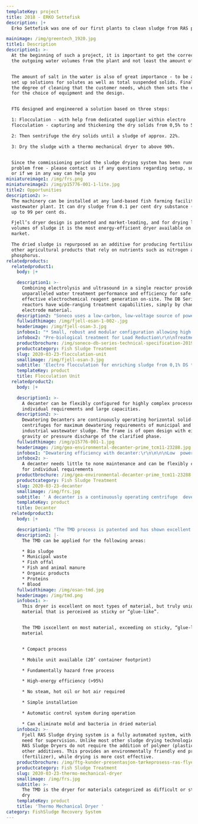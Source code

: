 ```yaml
---
templateKey: project
title: 2018 - ERKO Settefisk
description: |+
  Erko Settefisk was one of our first plants to clean sludge from RAS plants. 

mainimage: /img/greentech_1920.jpg
title1: Description
description1: >-
  At the beginning of such a project, it is important to get the correct data on
  the outgoing water volumes from the plant and not least the amount of feed.


  The amount of salt in the water is also of great importance - to be able to
  set up solutions for solutes as well as total suspended solids. Finally, it is
  the degree of cleaning that the customer needs, which then sets the conditions
  for the choice of equipment and the design.


  FTG designed and engineered a solution based on three steps:  

  1: Flocculation - with help from dedicated supplier within electro
  flocculation - capturing and thickening the dry solids from 0,5% to 5,5%  

  2: Then sentrifuge the dry solids until a sludge of approx. 22%.   

  3: Dry the sludge with a thermo mechanical dryer to above 90%.


  Since the commissioning period the sludge drying system has been running
  problem free - please contact us if any questions regarding setup, solutions
  or if we in any way can help you
miniatureimage1: /img/frs.png
miniatureimage2: /img/p15776-001-1-lite.jpg
title2: Opportunities
description2: >-
  The machinery can be installed at any land-based fish farming facility or
  wastewater plant. It can dry sludge from 0.1 per cent dry substance (ds) and
  up to 99 per cent ds.  

  Fjell’s dryer design is patented and market-leading, and for drying large
  volumes of sludge it is the most energy-efficient dryer available on the
  market.  

  The dried sludge is repurposed as an additive for producing fertiliser, or in
  other agricultural products that rely on nutrients such as nitrogen and
  phosphorus.
relatedproducts:
  relatedproduct1:
    body: |+

    description1: >-
      Combining electrolysis and ultrasound in a single reactor provides
      unparalleled water treatment performance and efficiency for safe and
      effective electrochemical reagent generation on-site. The DB Series of
      reactors have wide-ranging treatment capabilities, simply by changing the
      electrode material.
    description2: "Soneco uses a low-carbon, low-voltage source of power to obtain the safe and controlled generation of water treatment reagents on-site.\r\n\n\rReactive water treatment reagents are metered precisely and directly into the process stream – simply by varying the electric current that is applied to the electrodes, in a controlled and calculated manner. This novel, fast and controllable treatment system uses a state-of-the-art, in-house designed Power Control System (PSU) to ensure fine-control of the system and its ancillaries and ensuring high-efficiency and reliability."
    fullwidthimage: /img/fjell-osan-1-002-.jpg
    headerimage: /img/fjell-osan-3.jpg
    infobox1: "* Small, robust and modular configuration allowing high flow volumes\r\n* Compact design aimed at high viscosity liquids\r\n* No liquid chemical or polymer required for coagulation and pH correction\r\n* Highly dewatered sludge production\r\n* Supplied as a factory-built, plug-and-play solution\r\n* Easily installed alone, or retro-fitted to existing overloaded/underperforming plants\r\n* Easy-change electrode plates\r\n* Available with on-line parameter monitoring and control\r\n* Includes adaptive control and remote access monitoring, control and automation"
    infobox2: "Pre-biological treatment for Load Reduction\r\n\nTreatment of Recalcitrant Organics\r\n\nPhosphorus and Nutrient Removal\r\n\nTertiary & Quaternary Treatment\r\n\nWater Recovery & Re-use\r\n\nSludge Enrichment"
    productbrochure: /img/soneco-db-series-technical-specification-2019-1.pdf
    productcategory: Fish Sludge Treatment
    slug: 2020-03-23-flocculation-unit
    smallimage: /img/fjell-osan-3.jpg
    subtitle: 'Electro flocculation for enriching sludge from 0,1% DS to approx. 5% DS'
    templateKey: product
    title: Flocculation Unit
  relatedproduct2:
    body: |+

    description1: >-
      A decanter can be flexibly configured for highly complex processes with
      individual requirements and large capacities.
    description2: >-
      Dewatering Decanters are continuously operating horizontal solid-wall bowl
      centrifuges for maximum dewatering requirements of municipal and
      industrial wastewater sludge. The frame is of open design with either
      gravity or pressure discharge of the clarified phase.
    fullwidthimage: /img/p15776-001-1.jpg
    headerimage: /img/gea-environmental-decanter-prime_tcm11-23288.jpg
    infobox1: "Dewatering efficiency with decanter:\r\n\n\n\nLow  power consumption down to 0.7 kWh/m³/h\r\n\nHigh g-force for maximum dewatering \r\n\nGentle feed geometry for optimum flocculation and low wear \r\n\nAll product-contacting parts are made of stainless steel \r\n\nLowest  space requirement (m³/h per m²)\r\n\nEasy to operate and maintain"
    infobox2: >-
      A decanter needs little to none maintenance and can be flexibly configured
      for individual requirements
    productbrochure: /img/gea-environmental-decanter-prime_tcm11-23288.jpg
    productcategory: Fish Sludge Treatment
    slug: 2020-03-23-decanter
    smallimage: /img/frs.jpg
    subtitle: ' A decanter is a continuously operating centrifuge  developed specifically for the requirements of sludge (pre-) dewatering. '
    templateKey: product
    title: Decanter
  relatedproduct3:
    body: |+

    description1: "The TMD process is patented and has shown excellent results on materials with sticky behaviour during drying. In the TMD the heat required for the evaporation is generated directly in the material by a high-speed rotor.\r Technolgy is owned by Thermtech AS\n\nFTG is the only supplier for TMD towards fish farmers (RAS - and flow-through plants) in Norway."
    description2: |-
      The TMD can be applied for the following areas:

      * Bio sludge
      * Municipal waste
      * Fish offal
      * Fish and animal manure
      * Organic products
      * Proteins
      * Blood
    fullwidthimage: /img/osan-tmd.jpg
    headerimage: /img/tmd.png
    infobox1: >-
      This dryer is excellent on most types of material, but truly unique on
      material that is perceived as sticky or “glue-like”.


      The TMD isxcellent on most material, exceeding on sticky, “glue-like”
      material


      * Compact process

      * Mobile unit available (20’ container footprint)

      * Fundamentally hazard free process

      * High-energy efficiency (>95%)

      * No steam, hot oil or hot air required

      * Simple installation

      * Automatic control system during operation

      * Can eliminate mold and bacteria in dried material
    infobox2: >-
      Fjell RAS Sludge drying system is a fully automated system, with minimal
      need for supervision. Unlike most other sludge drying technologies, Fjell
      RAS Sludge Dryers do not require the addition of polymer (plastic), or
      other additives. This provides an environmentally friendly end product
      (fertilizer), while drying is more cost effective.
    productbrochure: /img/ftg-kunder-presentasjon-tørkeprosess-ras-flyer.pdf
    productcategory: Fish Sludge Treatment
    slug: 2020-03-23-thermo-mechanical-dryer
    smallimage: /img/frs.jpg
    subtitle: >-
      The TMD is the dryer for materials categorized as difficult or sticky to
      dry
    templateKey: product
    title: 'Thermo Mechanical Dryer '
category: FishSludge Recovery System
---
```


